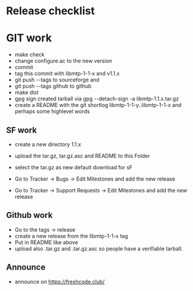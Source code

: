 # Release checklist

# GIT work

- make check
- change configure.ac to the new version
- commit
- tag this commit with libmtp-1-1-x and v1.1.x
- git push --tags  		to sourceforge and
- git push --tags github	to github
- make dist
- gpg sign created tarball via gpg --detach-sign -a libmtp-1.1.x.tar.gz
- create a README with the git shortlog libmtp-1-1-y..libmtp-1-1-x and perhaps some highlevel words

## SF work

- create a new directory 1.1.x
- upload the tar.gz, tar.gz.asc and README to this Folder
- select the tar.gz as new default download for sF

- Go to Tracker -> Bugs -> Edit Milestones and add the new release
- Go to Tracker -> Support Requests -> Edit Milestones and add the new release

## Github work

- Go to the tags -> release 
- create a new release from the libmtp-1-1-x tag
- Put in README like above
- upload also .tar.gz and .tar.gz.asc so people have a verifiable tarball.

## Announce

- announce on https://freshcode.club/
